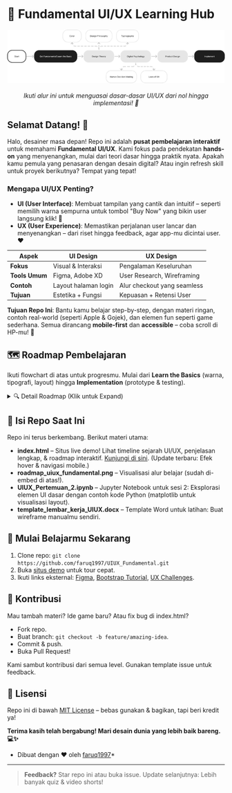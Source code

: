 # 🚀 Fundamental UI/UX Learning Hub

<div align="center">
  <img src="./roadmap_uiux_fundamental.png" alt="UI/UX Roadmap" width="800" />
  <br><br>
  <em>Ikuti alur ini untuk menguasai dasar-dasar UI/UX dari nol hingga implementasi! 🌟</em>
</div>

## Selamat Datang! 👋

Halo, desainer masa depan! Repo ini adalah **pusat pembelajaran interaktif** untuk memahami **Fundamental UI/UX**. Kami fokus pada pendekatan **hands-on** yang menyenangkan, mulai dari teori dasar hingga praktik nyata. Apakah kamu pemula yang penasaran dengan desain digital? Atau ingin refresh skill untuk proyek berikutnya? Tempat yang tepat!

### Mengapa UI/UX Penting?
- **UI (User Interface)**: Membuat tampilan yang cantik dan intuitif – seperti memilih warna sempurna untuk tombol "Buy Now" yang bikin user langsung klik! 🎨
- **UX (User Experience)**: Memastikan perjalanan user lancar dan menyenangkan – dari riset hingga feedback, agar app-mu dicintai user. ❤️

| Aspek | UI Design | UX Design |
|-------|-----------|-----------|
| **Fokus** | Visual & Interaksi | Pengalaman Keseluruhan |
| **Tools Umum** | Figma, Adobe XD | User Research, Wireframing |
| **Contoh** | Layout halaman login | Alur checkout yang seamless |
| **Tujuan** | Estetika + Fungsi | Kepuasan + Retensi User |

**Tujuan Repo Ini**: Bantu kamu belajar step-by-step, dengan materi ringan, contoh real-world (seperti Apple & Gojek), dan elemen fun seperti game sederhana. Semua dirancang **mobile-first** dan **accessible** – coba scroll di HP-mu! 📱

## 🗺️ Roadmap Pembelajaran
Ikuti flowchart di atas untuk progresmu. Mulai dari **Learn the Basics** (warna, tipografi, layout) hingga **Implementation** (prototype & testing).

<details>
<summary>🔍 Detail Roadmap (Klik untuk Expand)</summary>

1. **Get Started / Learn the Basic**  
   - Pahami warna, tipografi, & layout.  
   - Riset user dasar (persona & journey map).

2. **Design Theory**  
   - Sejarah UI/UX (dari 1990-an GUI hingga neumorphism 2020-an).  
   - Prinsip: Hierarchy, Consistency, Simplicity.

3. **Digital Psychology**  
   - Mengapa user klik tombol merah? (FOMO & Gestalt).  
   - Accessibility untuk semua user.

4. **Product Design**  
   - Buat wireframe & prototype.  
   - Tools: Figma, Uizard.

5. **Implementation**  
   - Testing usability & iterasi.  
   - Tren terkini: AI-driven design.

</details>

## 📁 Isi Repo Saat Ini
Repo ini terus berkembang. Berikut materi utama:

- **index.html** – Situs live demo! Lihat timeline sejarah UI/UX, penjelasan lengkap, & roadmap interaktif. [Kunjungi di sini](https://faruq1997.github.io/UIUX_Fundamental/). (Update terbaru: Efek hover & navigasi mobile.)
- **roadmap_uiux_fundamental.png** – Visualisasi alur belajar (sudah di-embed di atas!).
- **UIUX_Pertemuan_2.ipynb** – Jupyter Notebook untuk sesi 2: Eksplorasi elemen UI dasar dengan contoh kode Python (matplotlib untuk visualisasi layout).
- **template_lembar_kerja_UIUX.docx** – Template Word untuk latihan: Buat wireframe manualmu sendiri.

## 🚀 Mulai Belajarmu Sekarang
1. Clone repo: `git clone https://github.com/faruq1997/UIUX_Fundamental.git`
2. Buka [situs demo](https://faruq1997.github.io/UIUX_Fundamental/) untuk tour cepat.
3. Ikuti links eksternal: [Figma](https://www.figma.com), [Bootstrap Tutorial](https://www.w3schools.com/bootstrap5/index.php), [UX Challenges](https://www.uxtools.co/challenges).

## 🤝 Kontribusi
Mau tambah materi? Ide game baru? Atau fix bug di index.html?  
- Fork repo.  
- Buat branch: `git checkout -b feature/amazing-idea`.  
- Commit & push.  
- Buka Pull Request!  

Kami sambut kontribusi dari semua level. Gunakan template issue untuk feedback.

## 📄 Lisensi
Repo ini di bawah [MIT License](LICENSE) – bebas gunakan & bagikan, tapi beri kredit ya! 

**Terima kasih telah bergabung! Mari desain dunia yang lebih baik bareng. 💻✨**  
* Dibuat dengan ❤️ oleh [faruq1997](https://github.com/faruq1997)*  

---

> **Feedback?** Star repo ini atau buka issue. Update selanjutnya: Lebih banyak quiz & video shorts!
